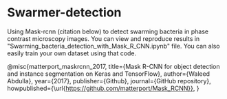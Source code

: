 # Swarmer-detection
Using Mask-rcnn (citation below) to detect swarming bacteria in phase contrast microscopy images. You can view and reproduce results in "Swarming_bacteria_detection_with_Mask_R_CNN.ipynb" file. You can also easily train your own dataset using that code.

@misc{matterport_maskrcnn_2017,
  title={Mask R-CNN for object detection and instance segmentation on Keras and TensorFlow},
  author={Waleed Abdulla},
  year={2017},
  publisher={Github},
  journal={GitHub repository},
  howpublished={\url{https://github.com/matterport/Mask_RCNN}},
}
